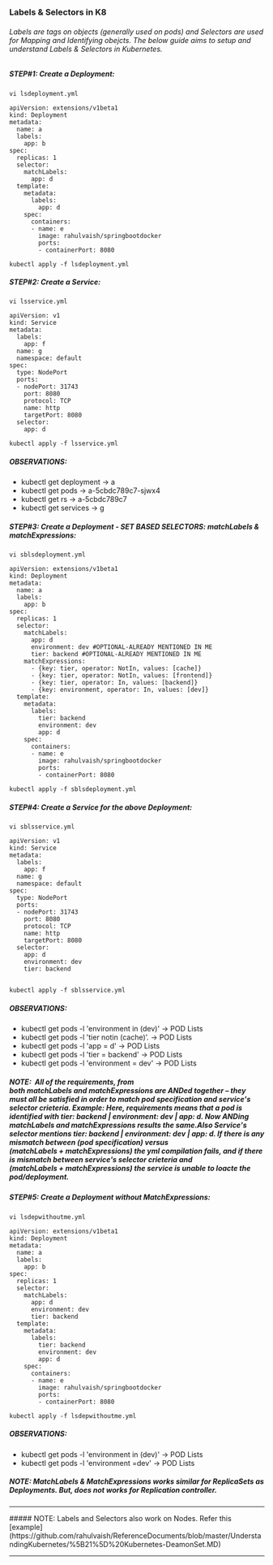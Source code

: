 ### Labels & Selectors in K8
###### Labels are tags on objects (generally used on pods) and Selectors are used for Mapping and Identifying obejcts. The below guide aims to setup and understand Labels & Selectors in Kubernetes.

##### STEP#1: Create a Deployment:
```
vi lsdeployment.yml
```
```
apiVersion: extensions/v1beta1
kind: Deployment
metadata:
  name: a
  labels:
    app: b
spec:
  replicas: 1
  selector:
    matchLabels:
      app: d
  template:
    metadata:
      labels:
        app: d
    spec:
      containers:
      - name: e
        image: rahulvaish/springbootdocker
        ports:
        - containerPort: 8080
```
```
kubectl apply -f lsdeployment.yml
```

##### STEP#2: Create a Service:
```
vi lsservice.yml
```
```
apiVersion: v1
kind: Service
metadata:
  labels:
    app: f
  name: g
  namespace: default
spec:
  type: NodePort
  ports:
  - nodePort: 31743
    port: 8080
    protocol: TCP
    name: http
    targetPort: 8080
  selector:
    app: d

```
```
kubectl apply -f lsservice.yml
```
##### OBSERVATIONS:

  - kubectl get deployment -> a
  - kubectl get pods -> a-5cbdc789c7-sjwx4
  - kubectl get rs -> a-5cbdc789c7
  - kubectl get services ->  g


##### STEP#3: Create a Deployment - SET BASED SELECTORS: matchLabels & matchExpressions:
```
vi sblsdeployment.yml
```
```
apiVersion: extensions/v1beta1
kind: Deployment
metadata:
  name: a
  labels:
    app: b
spec:
  replicas: 1
  selector:
    matchLabels:
      app: d
      environment: dev #OPTIONAL-ALREADY MENTIONED IN ME
      tier: backend #OPTIONAL-ALREADY MENTIONED IN ME
    matchExpressions:
      - {key: tier, operator: NotIn, values: [cache]}
      - {key: tier, operator: NotIn, values: [frontend]}
      - {key: tier, operator: In, values: [backend]} 
      - {key: environment, operator: In, values: [dev]}
  template:
    metadata:
      labels:
        tier: backend
        environment: dev
        app: d
    spec:
      containers:
      - name: e
        image: rahulvaish/springbootdocker
        ports:
        - containerPort: 8080
```
```
kubectl apply -f sblsdeployment.yml
```
##### STEP#4: Create a Service for the above Deployment:
```
vi sblsservice.yml
``` 
```
apiVersion: v1
kind: Service
metadata:
  labels:
    app: f
  name: g
  namespace: default
spec:
  type: NodePort
  ports:
  - nodePort: 31743
    port: 8080
    protocol: TCP
    name: http
    targetPort: 8080
  selector:
    app: d
    environment: dev
    tier: backend
 
```
```
kubectl apply -f sblsservice.yml
```
##### OBSERVATIONS:
  - kubectl get pods -l 'environment in (dev)' -> POD Lists
  - kubectl get pods -l 'tier notin (cache)’. -> POD Lists
  - kubectl get pods -l 'app = d' -> POD Lists
  - kubectl get pods -l 'tier = backend' -> POD Lists
  - kubectl get pods -l 'environment = dev' -> POD Lists


##### NOTE:  All of the requirements, from both matchLabels and matchExpressions are ANDed together – they must all be satisfied in order to match pod specification and service's selector crieteria. Example: Here, requirements means that a pod is identified with  tier: backend | environment: dev | app: d. Now ANDing matchLabels and matchExpressions results the same.Also Service's selector mentions tier: backend | environment: dev | app: d. If there is any mismatch between (pod specification) versus (matchLabels + matchExpressions) the yml compilation fails, and if there is mismatch between service's selector crieteria and (matchLabels + matchExpressions) the service is unable to loacte the pod/deployment.


##### STEP#5:  Create a Deployment without MatchExpressions:
```
vi lsdepwithoutme.yml
```
```
apiVersion: extensions/v1beta1
kind: Deployment
metadata:
  name: a
  labels:
    app: b
spec:
  replicas: 1
  selector:
    matchLabels:
      app: d
      environment: dev
      tier: backend
  template:
    metadata:
      labels:
        tier: backend
        environment: dev
        app: d
    spec:
      containers:
      - name: e
        image: rahulvaish/springbootdocker
        ports:
        - containerPort: 8080
```        
```
kubectl apply -f lsdepwithoutme.yml
```
##### OBSERVATIONS:
  - kubectl get pods -l 'environment in (dev)' -> POD Lists
  - kubectl get pods -l 'environment =dev' -> POD Lists


##### NOTE: MatchLabels & MatchExpressions works similar for ReplicaSets as Deployments. But, does not works for Replication controller.
<hr>
##### NOTE: Labels and Selectors also work on Nodes. Refer this [example](https://github.com/rahulvaish/ReferenceDocuments/blob/master/UnderstandingKubernetes/%5B21%5D%20Kubernetes-DeamonSet.MD)
<hr>
